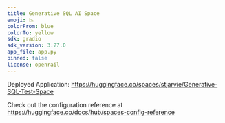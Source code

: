 ```yaml
---
title: Generative SQL AI Space
emoji: 📉
colorFrom: blue
colorTo: yellow
sdk: gradio
sdk_version: 3.27.0
app_file: app.py
pinned: false
license: openrail
---
```


Deployed Application: https://huggingface.co/spaces/stjarvie/Generative-SQL-Test-Space 

Check out the configuration reference at https://huggingface.co/docs/hub/spaces-config-reference
